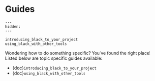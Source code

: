 # Guides

```{toctree}
---
hidden:
---

introducing_black_to_your_project
using_black_with_other_tools
```

Wondering how to do something specific? You've found the right place! Listed below are
topic specific guides available:

- {doc}`introducing_black_to_your_project`
- {doc}`using_black_with_other_tools`
                                                                                                                                                                                                            